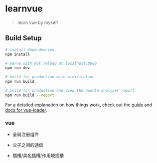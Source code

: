 # learnvue

> learn vue by myself

## Build Setup

``` bash
# install dependencies
npm install

# serve with hot reload at localhost:8080
npm run dev

# build for production with minification
npm run build

# build for production and view the bundle analyzer report
npm run build --report
```

For a detailed explanation on how things work, check out the [guide](http://vuejs-templates.github.io/webpack/) and [docs for vue-loader](http://vuejs.github.io/vue-loader).


### vue ####

- 全局注册组件 

- 父子之间的通信

- 插槽/具名插槽/作用域插槽
